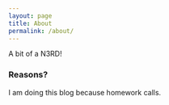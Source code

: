 ```yaml
---
layout: page
title: About
permalink: /about/
---
```


A bit of a N3RD!

### Reasons?

I am doing this blog because homework calls.
